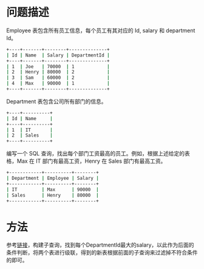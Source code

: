 # 问题描述

Employee 表包含所有员工信息，每个员工有其对应的 Id, salary 和 department Id。

```bash
+----+-------+--------+--------------+
| Id | Name  | Salary | DepartmentId |
+----+-------+--------+--------------+
| 1  | Joe   | 70000  | 1            |
| 2  | Henry | 80000  | 2            |
| 3  | Sam   | 60000  | 2            |
| 4  | Max   | 90000  | 1            |
+----+-------+--------+--------------+
```

Department 表包含公司所有部门的信息。

```bash
+----+----------+
| Id | Name     |
+----+----------+
| 1  | IT       |
| 2  | Sales    |
+----+----------+
```

编写一个 SQL 查询，找出每个部门工资最高的员工。例如，根据上述给定的表格，Max 在 IT 部门有最高工资，Henry 在 Sales 部门有最高工资。

```bash
+------------+----------+--------+
| Department | Employee | Salary |
+------------+----------+--------+
| IT         | Max      | 90000  |
| Sales      | Henry    | 80000  |
+------------+----------+--------+
```

# 方法

参考[链接](https://leetcode-cn.com/problems/department-highest-salary/solution/bu-men-gong-zi-zui-gao-de-yuan-gong-by-leetcode/)，构建子查询，找到每个DepartmentId最大的salary，以此作为后面的条件判断，将两个表进行级联，得到的新表根据前面的子查询来过滤掉不符合条件的即可。